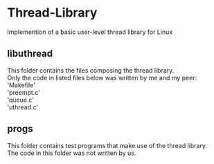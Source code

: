# Thread-Library
Implemention of a basic user-level thread library for Linux

## libuthread

This folder contains the files composing the thread library.   
Only the code in listed files below was written by me and my peer:   
   'Makefile'   
   'preempt.c'   
   'queue.c'   
   'uthread.c'   
   
## progs

This folder contains test programs that make use of the thread library.   
The code in this folder was not written by us. 
   
